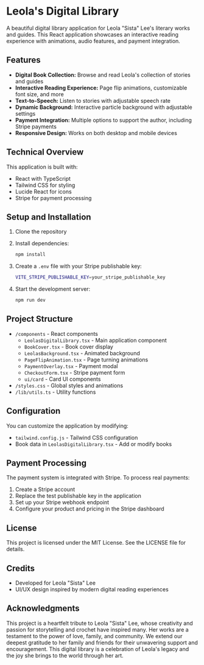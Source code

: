 # Leola's Digital Library

A beautiful digital library application for Leola "Sista" Lee's literary works and guides. This React application showcases an interactive reading experience with animations, audio features, and payment integration.

## Features

- **Digital Book Collection:** Browse and read Leola's collection of stories and guides
- **Interactive Reading Experience:** Page flip animations, customizable font size, and more
- **Text-to-Speech:** Listen to stories with adjustable speech rate
- **Dynamic Background:** Interactive particle background with adjustable settings
- **Payment Integration:** Multiple options to support the author, including Stripe payments
- **Responsive Design:** Works on both desktop and mobile devices

## Technical Overview

This application is built with:

- React with TypeScript
- Tailwind CSS for styling
- Lucide React for icons
- Stripe for payment processing

## Setup and Installation

1. Clone the repository
2. Install dependencies:

   ```sh
   npm install
   ```

3. Create a `.env` file with your Stripe publishable key:

   ```sh
   VITE_STRIPE_PUBLISHABLE_KEY=your_stripe_publishable_key
   ```

4. Start the development server:

   ```sh
   npm run dev
   ```

## Project Structure

- `/components` - React components
  - `LeolasDigitalLibrary.tsx` - Main application component
  - `BookCover.tsx` - Book cover display
  - `LeolasBackground.tsx` - Animated background
  - `PageFlipAnimation.tsx` - Page turning animations
  - `PaymentOverlay.tsx` - Payment modal
  - `CheckoutForm.tsx` - Stripe payment form
  - `ui/card` - Card UI components
- `/styles.css` - Global styles and animations
- `/lib/utils.ts` - Utility functions

## Configuration

You can customize the application by modifying:

- `tailwind.config.js` - Tailwind CSS configuration
- Book data in `LeolasDigitalLibrary.tsx` - Add or modify books

## Payment Processing

The payment system is integrated with Stripe. To process real payments:

1. Create a Stripe account
2. Replace the test publishable key in the application
3. Set up your Stripe webhook endpoint
4. Configure your product and pricing in the Stripe dashboard

## License

This project is licensed under the MIT License. See the LICENSE file for details.

## Credits

- Developed for Leola "Sista" Lee
- UI/UX design inspired by modern digital reading experiences

## Acknowledgments

This project is a heartfelt tribute to Leola "Sista" Lee, whose creativity and passion for storytelling and crochet have inspired many. Her works are a testament to the power of love, family, and community. We extend our deepest gratitude to her family and friends for their unwavering support and encouragement. This digital library is a celebration of Leola's legacy and the joy she brings to the world through her art.
